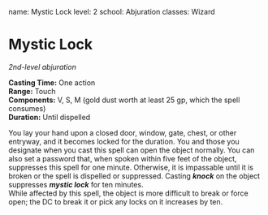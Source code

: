 name: Mystic Lock
level: 2
school: Abjuration
classes: Wizard

# Mystic Lock 
_2nd-level abjuration_ 

**Casting Time:** One action   
**Range:** Touch   
**Components:** V, S, M (gold dust worth at least 25 gp, which the spell consumes)   
**Duration:** Until dispelled 

You lay your hand upon a closed door, window, gate, chest, or other entryway, and it becomes locked for the duration. You and those you designate when you cast this spell can open the object normally. You can also set a password that, when spoken within five feet of the object, suppresses this spell for one minute. Otherwise, it is impassable until it is broken or the spell is dispelled or suppressed. Casting **_knock_** on the object suppresses **_mystic lock_** for ten minutes.    
While affected by this spell, the object is more difficult to break or force open; the DC to break it or pick any locks on it increases by ten. 
